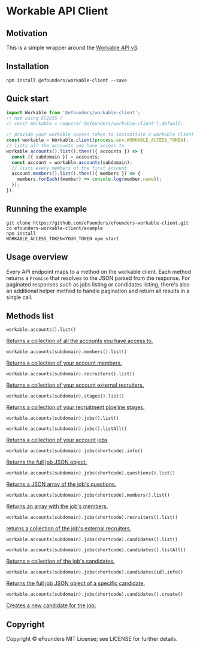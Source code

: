# Workable API Client

## Motivation

This is a simple wrapper around the [Workable API v3](https://workable.readme.io/v3/docs).

## Installation

```bashp
npm install @efounders/workable-client --save
```

## Quick start

```javascript
import Workable from '@efounders/workable-client';
// not using ES2015 ?
// const Workable = require('@efounders/workable-client').default;

// provide your workable access token to instantiate a workable client
const workable = Workable.client(process.env.WORKABLE_ACCESS_TOKEN);
// lists all the accounts you have access to
workable.accounts().list().then(({ accounts }) => {
  const [{ subdomain }] = accounts;
  const account = workable.accounts(subdomain);
  // lists every members of the first account
  account.members().list().then(({ members }) => {
    members.forEach((member) => console.log(member.name));
  });
});
```

## Running the example

```bashp
git clone https://github.com/eFounders/efounders-workable-client.git
cd efounders-workable-client/example
npm install
WORKABLE_ACCESS_TOKEN=YOUR_TOKEN npm start
```

## Usage overview

Every API endpoint maps to a method on the workable client.
Each method returns a `Promise` that resolves to the JSON parsed from the response.
For paginated responses such as jobs listing or candidates listing, there's also an additional helper method to handle pagination and return all results in a single call.

## Methods list

`workable.accounts().list()`

[Returns a collection of all the accounts you have access to.](https://workable.readme.io/docs/accounts)

`workable.accounts(subdomain).members().list()`

[Returns a collection of your account members.](https://workable.readme.io/docs/members)

`workable.accounts(subdomain).recruiters().list()`

[Returns a collection of your account external recruiters.](https://workable.readme.io/docs/recruiters)

`workable.accounts(subdomain).stages().list()`

[Returns a collection of your recruitment pipeline stages.](https://workable.readme.io/docs/stages)

`workable.accounts(subdomain).jobs().list()`

`workable.accounts(subdomain).jobs().listAll()`

[Returns a collection of your account jobs](https://workable.readme.io/docs/jobs)

`workable.accounts(subdomain).jobs(shortcode).info()`

[Returns the full job JSON object.](https://workable.readme.io/docs/jobsshortcode)

`workable.accounts(subdomain).jobs(shortcode).questions().list()`

[Returns a JSON array of the job's questions.](https://workable.readme.io/docs/job-questions)

`workable.accounts(subdomain).jobs(shortcode).members().list()`

[Returns an array with the job's members.](https://workable.readme.io/docs/jobs-members)

`workable.accounts(subdomain).jobs(shortcode).recruiters().list()`

[returns a collection of the job's external recruiters.](https://workable.readme.io/docs/jobs-recruiters)

`workable.accounts(subdomain).jobs(shortcode).candidates().list()`

`workable.accounts(subdomain).jobs(shortcode).candidates().listAll()`

[Returns a collection of the job's candidates.](https://workable.readme.io/docs/job-candidates-index)

`workable.accounts(subdomain).jobs(shortcode).candidates(id).info()`

[Returns the full job JSON object of a specific candidate.](https://workable.readme.io/docs/job-candidates-show)

`workable.accounts(subdomain).jobs(shortcode).candidates().create()`

[Creates a new candidate for the job.](https://workable.readme.io/docs/job-candidates-create)

## Copyright

Copyright &copy; eFounders MIT License; see LICENSE for further details.
